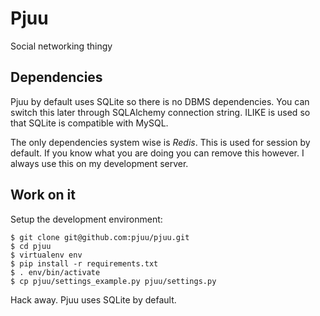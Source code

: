 Pjuu
====

Social networking thingy

Dependencies
------------

Pjuu by default uses SQLite so there is no DBMS dependencies. You can switch this later through SQLAlchemy connection string. ILIKE is used so that SQLite is compatible with MySQL.

The only dependencies system wise is *Redis*. This is used for session by default. If you know what you are doing you can remove this however. I always use this on my development server.

Work on it
----------

Setup the development environment:
```
$ git clone git@github.com:pjuu/pjuu.git
$ cd pjuu
$ virtualenv env
$ pip install -r requirements.txt
$ . env/bin/activate
$ cp pjuu/settings_example.py pjuu/settings.py
```
Hack away. Pjuu uses SQLite by default.
